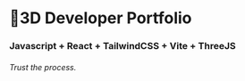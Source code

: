 # 🚀3D Developer Portfolio

### Javascript + React + TailwindCSS + Vite + ThreeJS
###### Trust the process.
